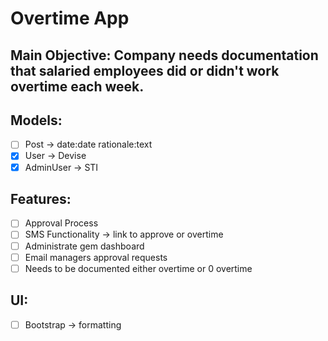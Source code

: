# Overtime App

## Main Objective: Company needs documentation that salaried employees did or didn't work overtime each week.

## Models:
- [ ] Post -> date:date rationale:text
- [x] User -> Devise
- [x] AdminUser -> STI

## Features:
- [ ] Approval Process
- [ ] SMS Functionality -> link to approve or overtime
- [ ] Administrate gem dashboard
- [ ] Email managers approval requests
- [ ] Needs to be documented either overtime or 0 overtime

## UI:
- [ ] Bootstrap -> formatting
